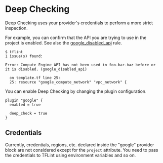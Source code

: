 # Deep Checking

Deep Checking uses your provider's credentials to perform a more strict inspection.

For example, you can confirm that the API you are trying to use in the project is enabled. See also the [google_disabled_api](rules/google_disabled_api.md) rule.

```console
$ tflint
1 issue(s) found:

Error: Compute Engine API has not been used in foo-bar-baz before or it is disabled. (google_disabled_api)

  on template.tf line 25:
  25: resource "google_compute_network" "vpc_network" {

```

You can enable Deep Checking by changing the plugin configuration.

```hcl
plugin "google" {
  enabled = true

  deep_check = true
}
```

## Credentials

Currently, credentials, regions, etc. declared inside the "google" provider block are not considered except for the `project` attribute. You need to pass the credentials to TFLint using environment variables and so on.
